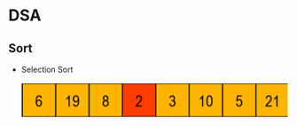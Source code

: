 # DSA

## Sort
- Selection Sort <br/><br/>
![](https://github.com/sleepbot-zapp/DSA/blob/main/algos/assets/selection_sort.gif)
